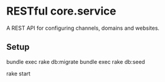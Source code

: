 # RESTful core.service

A REST API for configuring channels, domains and websites.

## Setup

bundle exec rake db:migrate
bundle exec rake db:seed

rake start